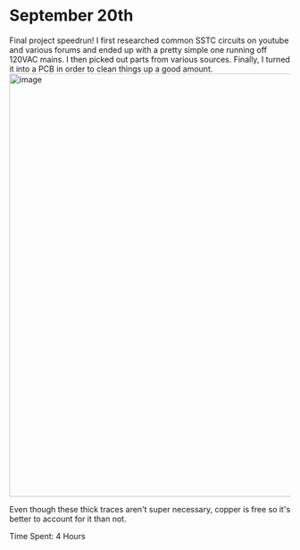 <h1>September 20th</h1>

Final project speedrun! I first researched common SSTC circuits on youtube and various forums and ended up with a pretty simple one running off 120VAC mains. I then picked out parts from various sources. 
Finally, I turned it into a PCB in order to clean things up a good amount.
<img width="1335" height="757" alt="image" src="https://github.com/user-attachments/assets/172847b4-e0b2-468e-8a35-f7b057c023b7" />

Even though these thick traces aren't super necessary, copper is free so it's better to account for it than not.

Time Spent: 4 Hours
